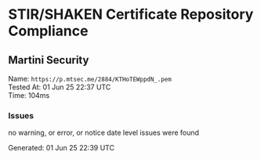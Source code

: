 # STIR/SHAKEN Certificate Repository Compliance

## Martini Security

Name: `https://p.mtsec.me/2884/KTHoTEWppdN_.pem`\
Tested At: 01 Jun 25 22:37 UTC\
Time: 104ms

### Issues

no warning, or error, or notice date level issues were found

Generated: 01 Jun 25 22:39 UTC